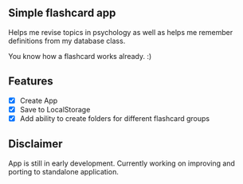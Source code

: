 ## Simple flashcard app

Helps me revise topics in psychology as well as helps me remember definitions from my database class.

You know how a flashcard works already. :)

## Features

- [x] Create App
- [x] Save to LocalStorage
- [x] Add ability to create folders for different flashcard groups

## Disclaimer

App is still in early development. Currently working on improving and porting to standalone application.